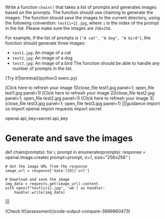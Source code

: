 
Write a function `chain()` that takes a list of prompts and generates images based on the prompts. The function should use chaining to generate the images. The function should save the images to the current directory, using the following convention: `test{i+1}.jpg`, where `i` is the index of the prompt in the list. Please make sure the images are `256x256`.

For example, if the list of prompts is `["A cat", "A dog", "A bird"]`, the function should generate three images:

- `test1.jpg`: An image of a cat
- `test2.jpg`: An image of a dog
- `test3.jpg`: An image of a bird
The function should be able to handle any number of prompts in the list


{Try it!|terminal}(python3 exerc.py)

[Click here to refresh your image 1](close_file test1.jpg panel=1; open_file test1.jpg panel=1) 
[Click here to refresh your image 2](close_file test2.jpg panel=1; open_file test2.jpg panel=1) 
[Click here to refresh your image 3](close_file test3.jpg panel=1; open_file test3.jpg panel=1)
|||guidance
import os
import openai
import requests
import secret

openai.api_key=secret.api_key



# Generate and save the images
def chain(prompts):
  for i, prompt in enumerate(prompts):
    response = openai.Image.create(
      prompt=prompt,
      n=1,
      size="256x256"
    )

    # Get the image URL from the response
    image_url = response['data'][0]['url']

    # Download and save the image
    img_data = requests.get(image_url).content
    with open(f"test{i+1}.jpg", 'wb') as handler:
        handler.write(img_data)
|||

{Check It!|assessment}(code-output-compare-3899860473)
